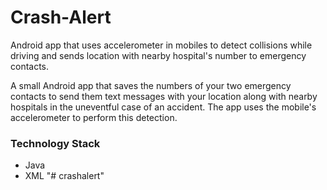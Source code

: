 # Crash-Alert
Android app that uses accelerometer in mobiles to detect collisions while driving and sends location with nearby hospital's number to emergency contacts.

A small Android app that saves the numbers of your two emergency contacts to send them text messages with your location along
with nearby hospitals in the uneventful case of an accident. The app uses the mobile's accelerometer to perform this detection.

### Technology Stack
* Java
* XML
"# crashalert" 
